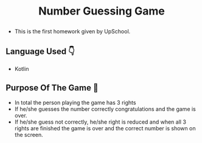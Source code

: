 # <p align="center"> Number Guessing Game </p>
- This is the first homework given by UpSchool.

## Language Used 👇
- Kotlin

## Purpose Of The Game 🎯
- In total the person playing the game has 3 rights
- If he/she guesses the number correctly congratulations and the game is over.
- If he/she guess not correctly, he/she right is reduced and when all 3 rights are finished the game is over and the correct number is shown on the screen.
